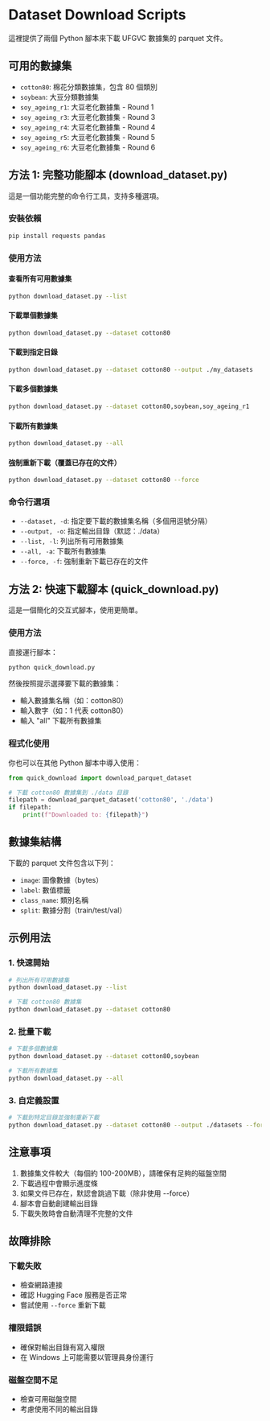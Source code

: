 # Dataset Download Scripts

這裡提供了兩個 Python 腳本來下載 UFGVC 數據集的 parquet 文件。

## 可用的數據集

- `cotton80`: 棉花分類數據集，包含 80 個類別
- `soybean`: 大豆分類數據集  
- `soy_ageing_r1`: 大豆老化數據集 - Round 1
- `soy_ageing_r3`: 大豆老化數據集 - Round 3
- `soy_ageing_r4`: 大豆老化數據集 - Round 4
- `soy_ageing_r5`: 大豆老化數據集 - Round 5
- `soy_ageing_r6`: 大豆老化數據集 - Round 6

## 方法 1: 完整功能腳本 (download_dataset.py)

這是一個功能完整的命令行工具，支持多種選項。

### 安裝依賴
```bash
pip install requests pandas
```

### 使用方法

#### 查看所有可用數據集
```bash
python download_dataset.py --list
```

#### 下載單個數據集
```bash
python download_dataset.py --dataset cotton80
```

#### 下載到指定目錄
```bash
python download_dataset.py --dataset cotton80 --output ./my_datasets
```

#### 下載多個數據集
```bash
python download_dataset.py --dataset cotton80,soybean,soy_ageing_r1
```

#### 下載所有數據集
```bash
python download_dataset.py --all
```

#### 強制重新下載（覆蓋已存在的文件）
```bash
python download_dataset.py --dataset cotton80 --force
```

### 命令行選項

- `--dataset, -d`: 指定要下載的數據集名稱（多個用逗號分隔）
- `--output, -o`: 指定輸出目錄（默認：./data）
- `--list, -l`: 列出所有可用數據集
- `--all, -a`: 下載所有數據集
- `--force, -f`: 強制重新下載已存在的文件

## 方法 2: 快速下載腳本 (quick_download.py)

這是一個簡化的交互式腳本，使用更簡單。

### 使用方法

直接運行腳本：
```bash
python quick_download.py
```

然後按照提示選擇要下載的數據集：
- 輸入數據集名稱（如：cotton80）
- 輸入數字（如：1 代表 cotton80）
- 輸入 "all" 下載所有數據集

### 程式化使用

你也可以在其他 Python 腳本中導入使用：

```python
from quick_download import download_parquet_dataset

# 下載 cotton80 數據集到 ./data 目錄
filepath = download_parquet_dataset('cotton80', './data')
if filepath:
    print(f"Downloaded to: {filepath}")
```

## 數據集結構

下載的 parquet 文件包含以下列：

- `image`: 圖像數據（bytes）
- `label`: 數值標籤
- `class_name`: 類別名稱
- `split`: 數據分割（train/test/val）

## 示例用法

### 1. 快速開始

```bash
# 列出所有可用數據集
python download_dataset.py --list

# 下載 cotton80 數據集
python download_dataset.py --dataset cotton80
```

### 2. 批量下載
```bash
# 下載多個數據集
python download_dataset.py --dataset cotton80,soybean

# 下載所有數據集
python download_dataset.py --all
```

### 3. 自定義設置
```bash
# 下載到特定目錄並強制重新下載
python download_dataset.py --dataset cotton80 --output ./datasets --force
```

## 注意事項

1. 數據集文件較大（每個約 100-200MB），請確保有足夠的磁盤空間
2. 下載過程中會顯示進度條
3. 如果文件已存在，默認會跳過下載（除非使用 --force）
4. 腳本會自動創建輸出目錄
5. 下載失敗時會自動清理不完整的文件

## 故障排除

### 下載失敗
- 檢查網路連接
- 確認 Hugging Face 服務是否正常
- 嘗試使用 `--force` 重新下載

### 權限錯誤
- 確保對輸出目錄有寫入權限
- 在 Windows 上可能需要以管理員身份運行

### 磁盤空間不足
- 檢查可用磁盤空間
- 考慮使用不同的輸出目錄
